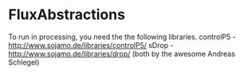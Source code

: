 FluxAbstractions
================

To run in processing, you need the the following libraries.
controlP5 - http://www.sojamo.de/libraries/controlP5/ 
sDrop - http://www.sojamo.de/libraries/drop/
(both by the awesome Andreas Schlegel)
